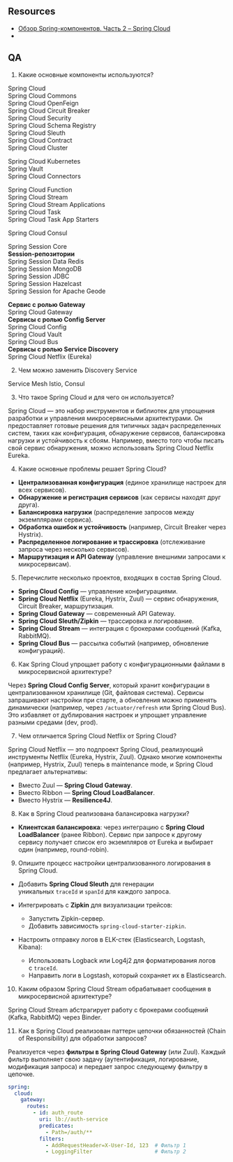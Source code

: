 ## Resources

- [Обзор Spring-компонентов. Часть 2 – Spring Cloud](https://habr.com/ru/articles/674882/)
- 

## QA

1. Какие основные компоненты используются?

Spring Cloud  
Spring Cloud Commons  
Spring Cloud OpenFeign  
Spring Cloud Circuit Breaker  
Spring Cloud Security  
Spring Cloud Schema Registry  
Spring Cloud Sleuth  
Spring Cloud Contract  
Spring Cloud Cluster

Spring Cloud Kubernetes  
Spring Vault  
Spring Cloud Connectors

Spring Cloud Function  
Spring Cloud Stream  
Spring Cloud Stream Applications  
Spring Cloud Task  
Spring Cloud Task App Starters

Spring Cloud Consul

Spring Session Core  
**Session-репозитории**  
Spring Session Data Redis  
Spring Session MongoDB  
Spring Session JDBC  
Spring Session Hazelcast  
Spring Session for Apache Geode

**Сервис с ролью Gateway**  
Spring Cloud Gateway  
**Сервисы с ролью Config Server**  
Spring Cloud Config  
Spring Cloud Vault  
Spring Cloud Bus  
**Сервисы с ролью Service Discovery**  
Spring Cloud Netflix (Eureka)

2. Чем можно заменить Discovery Service

Service Mesh Istio, Consul

3. Что такое Spring Cloud и для чего он используется?

Spring Cloud — это набор инструментов и библиотек для упрощения разработки и управления микросервисными архитектурами. Он предоставляет готовые решения для типичных задач распределенных систем, таких как конфигурация, обнаружение сервисов, балансировка нагрузки и устойчивость к сбоям. Например, вместо того чтобы писать свой сервис обнаружения, можно использовать Spring Cloud Netflix Eureka.

4. Какие основные проблемы решает Spring Cloud?

- **Централизованная конфигурация** (единое хранилище настроек для всех сервисов).
- **Обнаружение и регистрация сервисов** (как сервисы находят друг друга).
- **Балансировка нагрузки** (распределение запросов между экземплярами сервиса).
- **Обработка ошибок и устойчивость** (например, Circuit Breaker через Hystrix).
- **Распределенное логирование и трассировка** (отслеживание запроса через несколько сервисов).
- **Маршрутизация и API Gateway** (управление внешними запросами к микросервисам).

5. Перечислите несколько проектов, входящих в состав Spring Cloud.

- **Spring Cloud Config** — управление конфигурациями.
- **Spring Cloud Netflix** (Eureka, Hystrix, Zuul) — сервис обнаружения, Circuit Breaker, маршрутизация.
- **Spring Cloud Gateway** — современный API Gateway.
- **Spring Cloud Sleuth/Zipkin** — трассировка и логирование.
- **Spring Cloud Stream** — интеграция с брокерами сообщений (Kafka, RabbitMQ).
- **Spring Cloud Bus** — рассылка событий (например, обновление конфигураций).

6. Как Spring Cloud упрощает работу с конфигурационными файлами в микросервисной архитектуре?

Через **Spring Cloud Config Server**, который хранит конфигурации в централизованном хранилище (Git, файловая система). Сервисы запрашивают настройки при старте, а обновления можно применять динамически (например, через `/actuator/refresh` или Spring Cloud Bus). Это избавляет от дублирования настроек и упрощает управление разными средами (dev, prod).

7. Чем отличается Spring Cloud Netflix от Spring Cloud?

Spring Cloud Netflix — это подпроект Spring Cloud, реализующий инструменты Netflix (Eureka, Hystrix, Zuul). Однако многие компоненты (например, Hystrix, Zuul) теперь в maintenance mode, и Spring Cloud предлагает альтернативы:
- Вместо Zuul — **Spring Cloud Gateway**.
- Вместо Ribbon — **Spring Cloud LoadBalancer**.
- Вместо Hystrix — **Resilience4J**.

8. Как в Spring Cloud реализована балансировка нагрузки?

- **Клиентская балансировка**: через интеграцию с **Spring Cloud LoadBalancer** (ранее Ribbon). Сервис при запросе к другому сервису получает список его экземпляров от Eureka и выбирает один (например, round-robin).

9. Опишите процесс настройки централизованного логирования в Spring Cloud.

- Добавить **Spring Cloud Sleuth** для генерации уникальных `traceId` и `spanId` для каждого запроса.
    
- Интегрировать с **Zipkin** для визуализации трейсов:
    - Запустить Zipkin-сервер.
    - Добавить зависимость `spring-cloud-starter-zipkin`.
        
- Настроить отправку логов в ELK-стек (Elasticsearch, Logstash, Kibana):
    - Использовать Logback или Log4j2 для форматирования логов с `traceId`.
    - Направить логи в Logstash, который сохраняет их в Elasticsearch.

10. Каким образом Spring Cloud Stream обрабатывает сообщения в микросервисной архитектуре?

Spring Cloud Stream абстрагирует работу с брокерами сообщений (Kafka, RabbitMQ) через Binder.

11. Как в Spring Cloud реализован паттерн цепочки обязанностей (Chain of Responsibility) для обработки запросов?

Реализуется через **фильтры в Spring Cloud Gateway** (или Zuul). Каждый фильтр выполняет свою задачу (аутентификация, логирование, модификация запроса) и передает запрос следующему фильтру в цепочке.

```yaml
spring:
  cloud:
    gateway:
      routes:
        - id: auth_route
          uri: lb://auth-service
          predicates:
            - Path=/auth/**
          filters:
            - AddRequestHeader=X-User-Id, 123  # Фильтр 1
            - LoggingFilter                    # Фильтр 2
```

